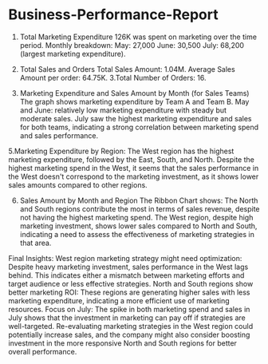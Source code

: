 # Business-Performance-Report

1. Total Marketing Expenditure
126K was spent on marketing over the time period.
Monthly breakdown:
May: 27,000
June: 30,500
July: 68,200 (largest marketing expenditure).

2. Total Sales and Orders
Total Sales Amount: 1.04M.
Average Sales Amount per order: 64.75K.
3.Total Number of Orders: 16.

4. Marketing Expenditure and Sales Amount by Month (for Sales Teams)
The graph shows marketing expenditure by Team A and Team B.
May and June: relatively low marketing expenditure with steady but moderate sales.
July saw the highest marketing expenditure and sales for both teams, indicating a strong correlation between marketing spend and sales performance.

5.Marketing Expenditure by Region:
The West region has the highest marketing expenditure, followed by the East, South, and North.
Despite the highest marketing spend in the West, it seems that the sales performance in the West doesn't correspond to the marketing investment, as it shows lower sales amounts compared to other regions.

6. Sales Amount by Month and Region
The Ribbon Chart shows:
The North and South regions contribute the most in terms of sales revenue, despite not having the highest marketing spend.
The West region, despite high marketing investment, shows lower sales compared to North and South, indicating a need to assess the effectiveness of marketing strategies in that area.

Final Insights:
West region marketing strategy might need optimization:
Despite heavy marketing investment, sales performance in the West lags behind. This indicates either a mismatch between marketing efforts and target audience or less effective strategies.
North and South regions show better marketing ROI: 
These regions are generating higher sales with less marketing expenditure, indicating a more efficient use of marketing resources.
Focus on July: 
The spike in both marketing spend and sales in July shows that the investment in marketing can pay off if strategies are well-targeted.
Re-evaluating marketing strategies in the West region could potentially increase sales, and the company might also consider boosting investment in the more responsive North and South regions for better overall performance.
